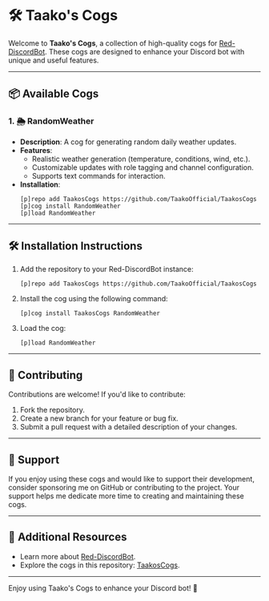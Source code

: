 # 🛠️ Taako's Cogs

Welcome to **Taako's Cogs**, a collection of high-quality cogs for [Red-DiscordBot](https://github.com/Cog-Creators/Red-DiscordBot/tree/V3/develop). These cogs are designed to enhance your Discord bot with unique and useful features.

---

## 📦 Available Cogs

### 1. 🌦️ RandomWeather

- **Description**: A cog for generating random daily weather updates.
- **Features**:
  - Realistic weather generation (temperature, conditions, wind, etc.).
  - Customizable updates with role tagging and channel configuration.
  - Supports text commands for interaction.
- **Installation**:
  ```
  [p]repo add TaakosCogs https://github.com/TaakoOfficial/TaakosCogs
  [p]cog install RandomWeather
  [p]load RandomWeather
  ```

---

## 🛠️ Installation Instructions

1. Add the repository to your Red-DiscordBot instance:
   ```
   [p]repo add TaakosCogs https://github.com/TaakoOfficial/TaakosCogs
   ```
2. Install the cog using the following command:
   ```
   [p]cog install TaakosCogs RandomWeather
   ```
3. Load the cog:
   ```
   [p]load RandomWeather
   ```

---

## 🤝 Contributing

Contributions are welcome! If you'd like to contribute:

1. Fork the repository.
2. Create a new branch for your feature or bug fix.
3. Submit a pull request with a detailed description of your changes.

---

## 💖 Support

If you enjoy using these cogs and would like to support their development, consider sponsoring me on GitHub or contributing to the project. Your support helps me dedicate more time to creating and maintaining these cogs.

---

## 🔗 Additional Resources

- Learn more about [Red-DiscordBot](https://github.com/Cog-Creators/Red-DiscordBot/tree/V3/develop).
- Explore the cogs in this repository: [TaakosCogs](https://github.com/TaakoOfficial/TaakosCogs).

---

Enjoy using Taako's Cogs to enhance your Discord bot! 🌟
